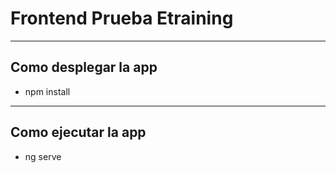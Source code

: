 # Frontend Prueba Etraining
---
## Como desplegar la app
-   npm install
---
## Como ejecutar la app
-   ng serve